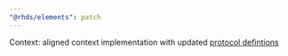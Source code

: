 ```yaml
---
"@rhds/elements": patch
---
```


Context: aligned context implementation with updated [protocol defintions](https://github.com/webcomponents-cg/community-protocols/blob/main/proposals/context.md#definitions)
